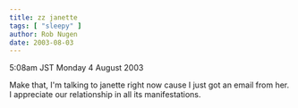 ```yaml
---
title: zz janette
tags: [ "sleepy" ]
author: Rob Nugen
date: 2003-08-03
---
```


<p class=date>5:08am JST Monday 4 August 2003</p>

<p>Make that, I'm talking to janette right now cause I just got an
email from her.  I appreciate our relationship in all its manifestations.</p>
